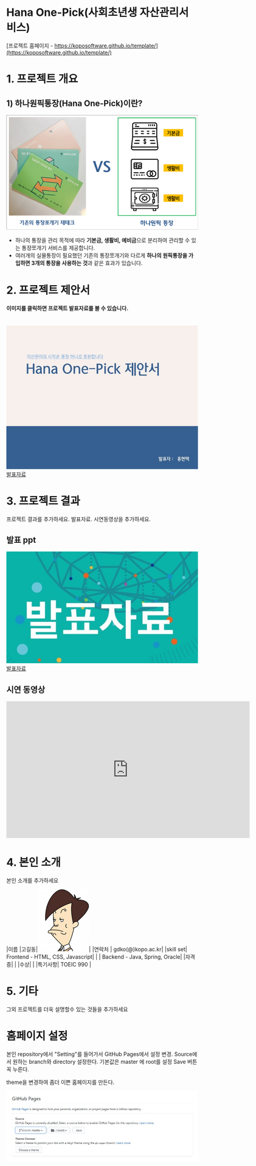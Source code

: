 # Hana One-Pick(사회초년생 자산관리서비스)

[프로젝트 홈페이지 - https://koposoftware.github.io/template/](https://koposoftware.github.io/template/)

# 1. 프로젝트 개요

   ## 1) 하나원픽통장(Hana One-Pick)이란?
   <center><img src="/Doc/project_intro.png" style="max-width:100%;"/><br></center>
      
   - 하나의 통장을 관리 목적에 따라 <strong>__기본금, 생활비, 예비금__</strong></u>으로 분리하여 관리할 수 있는 통장쪼개기 서비스를 제공합니다.
   - 여러개의 실물통장이 필요했던 기존의 통장쪼개기와 다르게 <strong>__하나의 원픽통장을 가입하면 3개의 통장을 사용하는 것__</strong>과 같은 효과가 있습니다.


# 2. 프로젝트 제안서

#### 이미지를 클릭하면 프로젝트 발표자료를 볼 수 있습니다. <br><br>
   <a target="_blank" rel="noopener noreferrer" href="/Doc/FinalProject_proposal.pdf">
      <img src="/Doc/FinalProject_proposal_v1.0.jpg" style="max-width:100%;"></a>
  <a href="/Doc/FinalProject_proposal.pdf">발표자료</a>
 

# 3. 프로젝트 결과
프로젝트 결과를 추가하세요. 발표자료. 시연동영상을 추가하세요.

## 발표 ppt 
   <img src="ppt.jpg"/>[발표자료](/project.pptx)<br>

## 시연 동영상 

   <iframe id="ytplayer" type="text/html" width="640" height="360" src="https://www.youtube.com/embed/6LxbdIjWP04" frameborder="0"></iframe>

# 4. 본인 소개

본인 소개를 추가하세요

|이름 |고길동|![gdKO](/gdko.jpg)|
|연락처 | gdko(@)kopo.ac.kr|
|skill set| Frontend - HTML, CSS, Javascript|
| | Backend - Java, Spring, Oracle|
|자격증|  |
|수상| |
|특기사항|  TOEIC 990 |

# 5. 기타
그외 프로젝트를 더욱 설명할수 있는 것들을 추가하세요

# 홈페이지 설정
 본인 repository에서 "Setting"를 들어가서 GitHub Pages에서 설정 변경.
 <Source>
 Source에서 원하는 branch와 directory 설정한다. 
 기본값은 master 에 root를 설정 
 Save 버튼 꼭 누른다.
 
 <Theme Chooser>
 theme을 변경하여 좀더 이쁜 홈페이지를 만든다.
   
   <img src="homepage.JPG"/><br>
   
 
